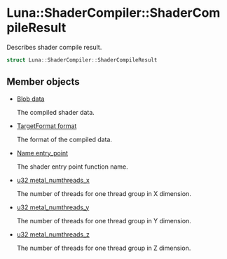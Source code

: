 # Luna::ShaderCompiler::ShaderCompileResult
Describes shader compile result. 

```c++
struct Luna::ShaderCompiler::ShaderCompileResult
```

## Member objects
* [Blob data](struct_luna_1_1_shader_compiler_1_1_shader_compile_result_1a7c23772f64dee4d38b5be05282b2e321.md)

    The compiled shader data. 

* [TargetFormat format](struct_luna_1_1_shader_compiler_1_1_shader_compile_result_1abb3874f3359d294b92b7603fe3fc23a1.md)

    The format of the compiled data. 

* [Name entry_point](struct_luna_1_1_shader_compiler_1_1_shader_compile_result_1a032e067b21a279dbc13d9b1dd9282e5b.md)

    The shader entry point function name. 

* [u32 metal_numthreads_x](struct_luna_1_1_shader_compiler_1_1_shader_compile_result_1a20ef0d847ae034ed0f35fe6629bc688d.md)

    The number of threads for one thread group in X dimension. 

* [u32 metal_numthreads_y](struct_luna_1_1_shader_compiler_1_1_shader_compile_result_1a64f18b3f24c809b2120f4c85e9ecfa6e.md)

    The number of threads for one thread group in Y dimension. 

* [u32 metal_numthreads_z](struct_luna_1_1_shader_compiler_1_1_shader_compile_result_1aa52d3858d2562c728aa4273d3dd6b681.md)

    The number of threads for one thread group in Z dimension. 

